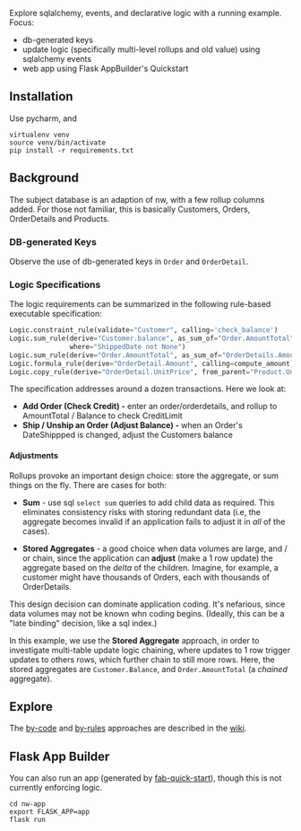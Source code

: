 Explore sqlalchemy, events, and declarative logic with a running example.   Focus:
* db-generated keys
* update logic (specifically multi-level rollups and old value)
using sqlalchemy events
* web app using Flask AppBuilder's Quickstart

## Installation
Use pycharm, and 
```
virtualenv venv
source venv/bin/activate
pip install -r requirements.txt
```
## Background
The subject database is an adaption of nw,
with a few rollup columns added.
For those not familiar, this is basically
Customers, Orders, OrderDetails and Products.

### DB-generated Keys
Observe the use of db-generated keys in `Order`
and `OrderDetail`.

### Logic Specifications
The logic requirements can be summarized in the
following rule-based executable specification:
```python
Logic.constraint_rule(validate="Customer", calling='check_balance')
Logic.sum_rule(derive="Customer.balance", as_sum_of="Order.AmountTotal",
               where="ShippedDate not None")
Logic.sum_rule(derive="Order.AmountTotal", as_sum_of="OrderDetails.Amount")
Logic.formula_rule(derive="OrderDetail.Amount", calling=compute_amount)
Logic.copy_rule(derive="OrderDetail.UnitPrice", from_parent="Product.UnitPrice")
```
The specification addresses around a
dozen transactions.  Here we look at:
* **Add Order (Check Credit) -** enter an order/orderdetails,
and rollup to AmountTotal / Balance to check CreditLimit
* **Ship / Unship an Order (Adjust Balance) -** when an Order's DateShippped
is changed, adjust the Customers balance

#### Adjustments
Rollups provoke an important design choice: store the aggregate,
or sum things on the fly.  There are cases for both:
   - **Sum** - use sql `select sum` queries to add child data as required.
   This eliminates consistency risks with storing redundant data
   (i.e, the aggregate becomes invalid if an application fails to
   adjust it in *all* of the cases).
   
   - **Stored Aggregates** - a good choice when data volumes are large, and / or chain,
   since the application can **adjust** (make a 1 row update) the aggregate based on the
   *delta* of the children.  Imagine, for example, a customer might have
   thousands of Orders, each with thousands of OrderDetails.

This design decision can dominate application coding.  It's nefarious,
since data volumes may not be known whn coding begins.  (Ideally, this can be
a "late binding" decision, like a sql index.)

In this example, we use the **Stored Aggregate** approach, in order
to investigate multi-table update logic chaining, where updates to 1 row
trigger updates to others rows, which further chain to still more rows.
Here, the stored aggregates are `Customer.Balance`, and `Order.AmountTotal`
(a *chained* aggregate).

## Explore
The [by-code](https://github.com/valhuber/python-rules/wiki/by-code)
and [by-rules](https://github.com/valhuber/python-rules/wiki/by-code)
approaches are described in the 
[wiki](https://github.com/valhuber/python-rules/wiki).


## Flask App Builder
You can also run an app (generated by [fab-quick-start](https://github.com/valhuber/fab-quick-start/wiki)), though this is not currently enforcing logic.

```
cd nw-app
export FLASK_APP=app
flask run
```
